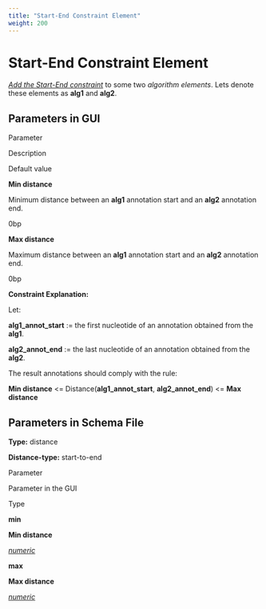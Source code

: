 ```yaml
---
title: "Start-End Constraint Element"
weight: 200
---
```



# Start-End Constraint Element

_[Add the Start-End constraint](../../manipulating-query-designer-element/adding-constraint-element)_ to some two _algorithm elements_. Lets denote these elements as **alg1** and **alg2**.

Parameters in GUI
-----------------

Parameter

Description

Default value

**Min distance**

Minimum distance between an **alg1** annotation start and an **alg2** annotation end.

0bp

**Max distance**

Maximum distance between an **alg1** annotation start and an **alg2** annotation end.

0bp

**Constraint Explanation:**

Let:

**alg1\_annot\_start** := the first nucleotide of an annotation obtained from the **alg1**.

**alg2\_annot\_end** := the last nucleotide of an annotation obtained from the **alg2**.

The result annotations should comply with the rule:

**Min distance** <= Distance(**alg1\_annot\_start**, **alg2\_annot\_end**) <= **Max distance**

Parameters in Schema File
-------------------------

**Type:** distance

**Distance-type:** start-to-end

Parameter

Parameter in the GUI

Type

**min**

**Min distance**

[_numeric_](http://ugene.unipro.ru/documentation/qd_manual/qd_schema_file_format/body/elt_description.html#term-query-numeric-parr)

**max**

**Max distance**

[_numeric_](http://ugene.unipro.ru/documentation/qd_manual/qd_schema_file_format/body/elt_description.html#term-query-numeric-parr)
